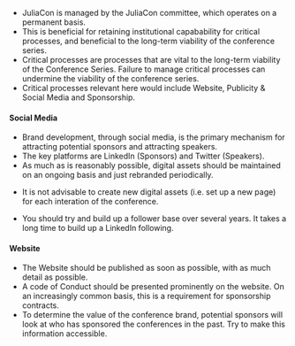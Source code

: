 * JuliaCon is managed by the JuliaCon committee, which operates on a permanent basis.
* This is beneficial for retaining institutional capabability for critical processes, and beneficial to the long-term viability of the conference series.
* Critical processes are processes that are vital to the long-term viability of the Conference Series. Failure to manage critical processes can undermine the viability of the conference series.
* Critical processes relevant here would include Website, Publicity & Social Media and Sponsorship.


#### Social Media

* Brand development, through social media, is the primary mechanism for attracting potential sponsors and attracting speakers.
* The key platforms are LinkedIn (Sponsors) and Twitter (Speakers).
* As much as is reasonably possible, digital assets should be maintained on an ongoing basis and just rebranded periodically. 
 - It is not advisable to create new digital assets (i.e. set up a new page) for each interation of the conference.
* You should try and build up a follower base over several years. It takes a long time to build up a LinkedIn following.

#### Website

* The Website should be published as soon as possible, with as much detail as possible.
* A code of Conduct should be presented prominently on the website. On an increasingly common basis, this is a requirement for sponsorship contracts. 
* To determine the value of the conference brand, potential sponsors will look at who has sponsored the conferences in the past. Try to make this information accessible.
